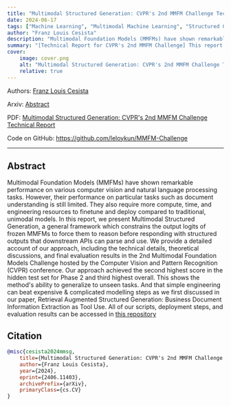 ```yaml
---
title: "Multimodal Structured Generation: CVPR's 2nd MMFM Challenge Technical Report"
date: 2024-06-17
tags: ["Machine Learning", "Multimodal Machine Learning", "Structured Generation", "Computer Vision", "Document Information Extraction"]
author: "Franz Louis Cesista"
description: "Multimodal Foundation Models (MMFMs) have shown remarkable performance on various computer vision and natural language processing tasks. However, their performance on particular tasks such as document understanding is still limited. They also require more compute, time, and engineering resources to finetune and deploy compared to traditional, unimodal models. In this report, we present Multimodal Structured Generation, a general framework which constrains the output logits of frozen MMFMs to force them to reason before responding with structured outputs that downstream APIs can parse and use. We provide a detailed account of our approach, including the technical details, theoretical discussions, and final evaluation results in the 2nd Multimodal Foundation Models Challenge hosted by the Computer Vision and Pattern Recognition (CVPR) conference. Our approach achieved the second highest score in the hidden test set for Phase 2 and third highest overall. This shows the method's ability to generalize to unseen tasks. And that simple engineering can beat expensive & complicated modelling steps as we first discussed in our paper, Retrieval Augmented Structured Generation: Business Document Information Extraction as Tool Use."
summary: "[Technical Report for CVPR's 2nd MMFM Challenge] This report presents Multimodal Structured Generation, a general framework which constrains the output logits of frozen Multimodal Foundation Models to force them to reason before responding with structured outputs that downstream APIs can parse and use. This approach achieved the second highest score in the hidden test set for Phase 2 and third highest overall in the 2nd Multimodal Foundation Models Challenge hosted by the Computer Vision and Pattern Recognition (CVPR) conference."
cover:
    image: cover.png
    alt: "Multimodal Structured Generation: CVPR's 2nd MMFM Challenge Technical Report"
    relative: true
---
```


Authors: [Franz Louis Cesista](mailto:franzlouiscesista@gmail.com)

Arxiv: [Abstract](https://arxiv.org/abs/2406.11403)

PDF: [Multimodal Structured Generation: CVPR's 2nd MMFM Challenge Technical Report](/mmsg.pdf)

Code on GitHub: https://github.com/leloykun/MMFM-Challenge

---

## Abstract

Multimodal Foundation Models (MMFMs) have shown remarkable performance on various computer vision and natural language processing tasks. However, their performance on particular tasks such as document understanding is still limited. They also require more compute, time, and engineering resources to finetune and deploy compared to traditional, unimodal models. In this report, we present Multimodal Structured Generation, a general framework which constrains the output logits of frozen MMFMs to force them to reason before responding with structured outputs that downstream APIs can parse and use. We provide a detailed account of our approach, including the technical details, theoretical discussions, and final evaluation results in the 2nd Multimodal Foundation Models Challenge hosted by the Computer Vision and Pattern Recognition (CVPR) conference. Our approach achieved the second highest score in the hidden test set for Phase 2 and third highest overall. This shows the method's ability to generalize to unseen tasks. And that simple engineering can beat expensive & complicated modelling steps as we first discussed in our paper, Retrieval Augmented Structured Generation: Business Document Information Extraction as Tool Use. All of our scripts, deployment steps, and evaluation results can be accessed in [this repository](https://github.com/leloykun/MMFM-Challenge)

## Citation

```bibtex
@misc{cesista2024mmsg,
    title={Multimodal Structured Generation: CVPR's 2nd MMFM Challenge Technical Report},
    author={Franz Louis Cesista},
    year={2024},
    eprint={2406.11403},
    archivePrefix={arXiv},
    primaryClass={cs.CV}
}
```
